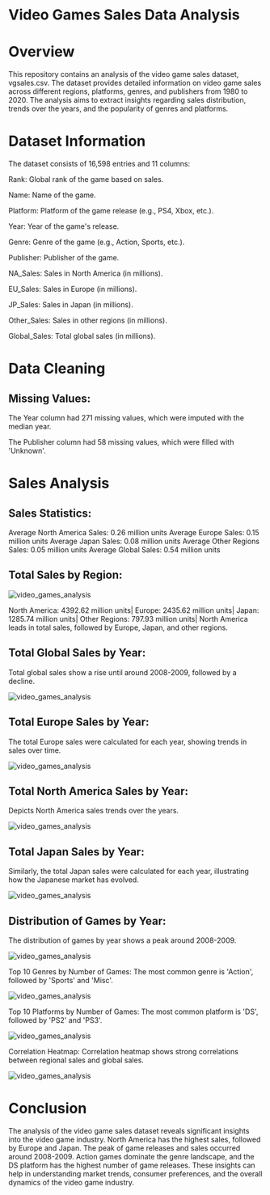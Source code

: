 # Video Games Sales Data Analysis

# Overview
This repository contains an analysis of the video game sales dataset, vgsales.csv. The dataset provides detailed information on video game sales across different regions, platforms, genres, and publishers from 1980 to 2020. The analysis aims to extract insights regarding sales distribution, trends over the years, and the popularity of genres and platforms.

# Dataset Information
The dataset consists of 16,598 entries and 11 columns:

Rank: Global rank of the game based on sales.

Name: Name of the game.

Platform: Platform of the game release (e.g., PS4, Xbox, etc.).

Year: Year of the game's release.

Genre: Genre of the game (e.g., Action, Sports, etc.).

Publisher: Publisher of the game.

NA_Sales: Sales in North America (in millions).

EU_Sales: Sales in Europe (in millions).

JP_Sales: Sales in Japan (in millions).

Other_Sales: Sales in other regions (in millions).

Global_Sales: Total global sales (in millions).



# Data Cleaning
## Missing Values:

The Year column had 271 missing values, which were imputed with the median year.

The Publisher column had 58 missing values, which were filled with 'Unknown'.

# Sales Analysis

## Sales Statistics:

Average North America Sales: 0.26 million units
Average Europe Sales: 0.15 million units
Average Japan Sales: 0.08 million units
Average Other Regions Sales: 0.05 million units
Average Global Sales: 0.54 million units

## Total Sales by Region:

![video_games_analysis](/img/total_sales_region.png)

North America: 4392.62 million units|
Europe: 2435.62 million units| 
Japan: 1285.74 million units| 
Other Regions: 797.93 million units| 
North America leads in total sales, followed by Europe, Japan, and other regions.

## Total Global Sales by Year:
Total global sales show a rise until around 2008-2009, followed by a decline.

![video_games_analysis](/img/Total_sales_global.png)

## Total Europe Sales by Year:

The total Europe sales were calculated for each year, showing trends in sales over time.

![video_games_analysis](/img/Total_sales_europe.png)

## Total North America Sales by Year:

Depicts North America sales trends over the years. 

![video_games_analysis](/img/Total_sales_NA.png)

## Total Japan Sales by Year:

Similarly, the total Japan sales were calculated for each year, illustrating how the Japanese market has evolved.

![video_games_analysis](/img/Total_sales_japan.png)


## Distribution of Games by Year:
The distribution of games by year shows a peak around 2008-2009.

![video_games_analysis](/img/Distribution_sales.png)

Top 10 Genres by Number of Games:
The most common genre is 'Action', followed by 'Sports' and 'Misc'.

![video_games_analysis](/img/top_10_genres.png)

Top 10 Platforms by Number of Games:
The most common platform is 'DS', followed by 'PS2' and 'PS3'.

![video_games_analysis](/img/top_10_platform.png)


Correlation Heatmap:
Correlation heatmap shows strong correlations between regional sales and global sales.

![video_games_analysis](/img/correlation.png)


# Conclusion
The analysis of the video game sales dataset reveals significant insights into the video game industry. North America has the highest sales, followed by Europe and Japan. The peak of game releases and sales occurred around 2008-2009. Action games dominate the genre landscape, and the DS platform has the highest number of game releases. These insights can help in understanding market trends, consumer preferences, and the overall dynamics of the video game industry.
